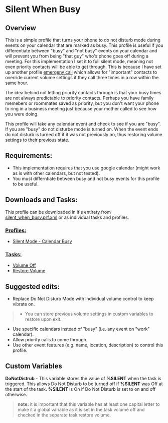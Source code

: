 # Silent When Busy  
## Overview    
This is a simple profile that turns your phone to do not disturb mode during events on your calendar that are marked as busy. 
This profile is useful if you differentiate between "busy" and "not busy" events on your calendar and will prevent you from being 
"that guy" who's phone goes off during a meeting. For this implementation I set it to full silent mode, meaning not even priority contacts 
will be able to get through. This is because I have set up another profile [emergeny call](https://github.com/paulfblack/tasker_profiles/tree/master/volume_controls/emergency_call) 
which allows for "important" contacts to override current volume settings if they call three times in a row within the same hour.  
  
The idea behind not letting priority contacts through is that your busy times are not always predictable to priority contacts. Perhaps you 
have family memebers or roommates saved as priority, but you don't want your phone to ring in a business meeting just because your mother 
called to see how you were doing.  
  
This profile will take any calendar event and check to see if you are "busy". If you are "busy" do not disturbe mode is turned on. 
When the event ends do not disturb is turned off if it was not previously on, thus restoring volume settings to their previous state.  
  
## Requirements:  
  
- This implementation requires that you use google calendar (might work as is with other calendars, but not tested).  
- You must differntiate between busy and not busy events for this profile to be useful.  
  
## Downloads and Tasks:  
  
This profile can be downloaded in it's entirety from [silent_when_busy.prf.xml](https://github.com/paulfblack/tasker_profiles/blob/master/volume_controls/silent_when_busy/silent_when_busy.prj.xml) or as individual tasks and profiles.  
  
### [Profiles:](https://github.com/paulfblack/tasker_profiles/tree/master/volume_controls/silent_when_busy/profiles)  
- [Silent Mode - Calendar Busy](https://github.com/paulfblack/tasker_profiles/blob/master/volume_controls/silent_when_busy/profiles/silent_mode_calendar_busy.prf.xml)  
  
### [Tasks:](https://github.com/paulfblack/tasker_profiles/tree/master/volume_controls/silent_when_busy/tasks)  
- [Volume Off](https://github.com/paulfblack/tasker_profiles/blob/master/volume_controls/silent_when_busy/tasks/volume_off.tsk.xml)  
- [Restore Volume](https://github.com/paulfblack/tasker_profiles/blob/master/volume_controls/silent_when_busy/tasks/restore_volume.tsk.xml)  
  
## Suggested edits:  
- Replace Do Not Disturb Mode with individual volume control to keep vibrate on.  
> - You can store previous volume settings in custom variables to restore upon exit.  
- Use specific calendars instead of "busy" (i.e. any event on "work" calendar).
- Allow priority calls to come through.
- Use other event features (e.g. name, location, description) to control this profile.  
  
## Custom Variables  
  
**DoNotDistrub** - This variable stores the value of **%SILENT** when the task is triggered. This allows Do Not Disturb to be 
turned off if **%SILENT** was Off at the start of the task. **%SILENT** is On if Do Not Disturb is set to on and off otherwise.  
  
> **note:** it is important that this variable has at least one capital letter to make it a global variable as it is set in the task volume off 
and checked in the separate task restore volume.  
